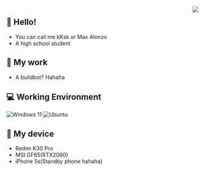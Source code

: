 <img align="right" src="https://github-readme-stats.vercel.app/api?username=Zj031210&include_all_commits=true&show_icons=true&hide_title=tru&hide_border=true" />

## 👋 Hello!
- You can call me kKsk or Max Alonzo
- A high school student

## 📁 My work
- A buildbot? Hahaha

## 💻 Working Environment
![Windows 11](https://img.shields.io/badge/Windows%2011-00adef?style=flat-square&logo=windows&logoColor=ffffff)
![Ubuntu](https://img.shields.io/badge/Ubuntu-E95420?style=for-the-badge&logo=ubuntu&logoColor=white)

## 📱 My device
- Redmi K30 Pro
- MSI GF65(RTX2060)
- iPhone 5s(Standby phone hahaha)
